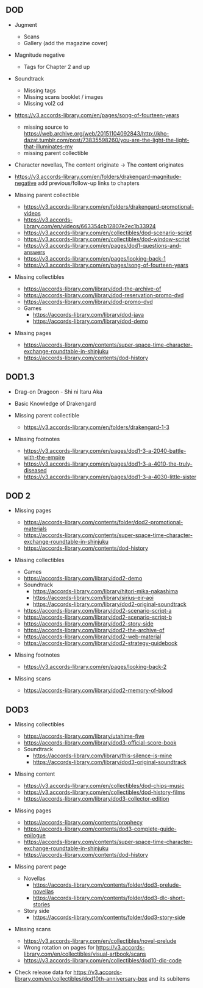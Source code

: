 ## DOD

- Jugment
  - Scans
  - Gallery (add the magazine cover)
- Magnitude negative
  - Tags for Chapter 2 and up
- Soundtrack
  - Missing tags
  - Missing scans booklet / images
  - Missing vol2 cd
- https://v3.accords-library.com/en/pages/song-of-fourteen-years
  - missing source to https://web.archive.org/web/20151104092843/http://kho-dazat.tumblr.com/post/73835598260/you-are-the-light-the-light-that-illuminates-my
  - missing parent collectible
- Character novellas, The content originate -> The content originates
- https://v3.accords-library.com/en/folders/drakengard-magnitude-negative add previous/follow-up links to chapters

- Missing parent collectible

  - https://v3.accords-library.com/en/folders/drakengard-promotional-videos
  - https://v3.accords-library.com/en/videos/663354cb12807e2ec1b33924
  - https://v3.accords-library.com/en/collectibles/dod-scenario-script
  - https://v3.accords-library.com/en/collectibles/dod-window-script
  - https://v3.accords-library.com/en/pages/dod1-questions-and-answers
  - https://v3.accords-library.com/en/pages/looking-back-1
  - https://v3.accords-library.com/en/pages/song-of-fourteen-years

- Missing collectibles

  - https://accords-library.com/library/dod-the-archive-of
  - https://accords-library.com/library/dod-reservation-promo-dvd
  - https://accords-library.com/library/dod-promo-dvd
  - Games
    - https://accords-library.com/library/dod-java
    - https://accords-library.com/library/dod-demo

- Missing pages
  - https://accords-library.com/contents/super-space-time-character-exchange-roundtable-in-shinjuku
  - https://accords-library.com/contents/dod-history

## DOD1.3

- Drag-on Dragoon - Shi ni Itaru Aka
- Basic Knowledge of Drakengard

- Missing parent collectible

  - https://v3.accords-library.com/en/folders/drakengard-1-3

- Missing footnotes
  - https://v3.accords-library.com/en/pages/dod1-3-a-2040-battle-with-the-empire
  - https://v3.accords-library.com/en/pages/dod1-3-a-4010-the-truly-diseased
  - https://v3.accords-library.com/en/pages/dod1-3-a-4030-little-sister

## DOD 2

- Missing pages
  - https://accords-library.com/contents/folder/dod2-promotional-materials
  - https://accords-library.com/contents/super-space-time-character-exchange-roundtable-in-shinjuku
  - https://accords-library.com/contents/dod-history
- Missing collectibles

  - Games
  - https://accords-library.com/library/dod2-demo
  - Soundtrack
    - https://accords-library.com/library/hitori-mika-nakashima
    - https://accords-library.com/library/sirius-eir-aoi
    - https://accords-library.com/library/dod2-original-soundtrack
  - https://accords-library.com/library/dod2-scenario-script-a
  - https://accords-library.com/library/dod2-scenario-script-b
  - https://accords-library.com/library/dod2-story-side
  - https://accords-library.com/library/dod2-the-archive-of
  - https://accords-library.com/library/dod2-web-material
  - https://accords-library.com/library/dod2-strategy-guidebook

- Missing footnotes

  - https://v3.accords-library.com/en/pages/looking-back-2

- Missing scans
  - https://accords-library.com/library/dod2-memory-of-blood

## DOD3

- Missing collectibles

  - https://accords-library.com/library/utahime-five
  - https://accords-library.com/library/dod3-official-score-book
  - Soundtrack
    - https://accords-library.com/library/this-silence-is-mine
    - https://accords-library.com/library/dod3-original-soundtrack

- Missing content

  - https://v3.accords-library.com/en/collectibles/dod-chips-music
  - https://v3.accords-library.com/en/collectibles/dod-history-films
  - https://accords-library.com/library/dod3-collector-edition

- Missing pages

  - https://accords-library.com/contents/prophecy
  - https://accords-library.com/contents/dod3-complete-guide-epilogue
  - https://accords-library.com/contents/super-space-time-character-exchange-roundtable-in-shinjuku
  - https://accords-library.com/contents/dod-history

- Missing parent page

  - Novellas
    - https://accords-library.com/contents/folder/dod3-prelude-novellas
    - https://accords-library.com/contents/folder/dod3-dlc-short-stories
  - Story side
    - https://accords-library.com/contents/folder/dod3-story-side

- Missing scans

  - https://v3.accords-library.com/en/collectibles/novel-prelude
  - Wrong rotation on pages for https://v3.accords-library.com/en/collectibles/visual-artbook/scans
  - https://v3.accords-library.com/en/collectibles/dod10-dlc-code

- Check release data for https://v3.accords-library.com/en/collectibles/dod10th-anniversary-box and its subitems
